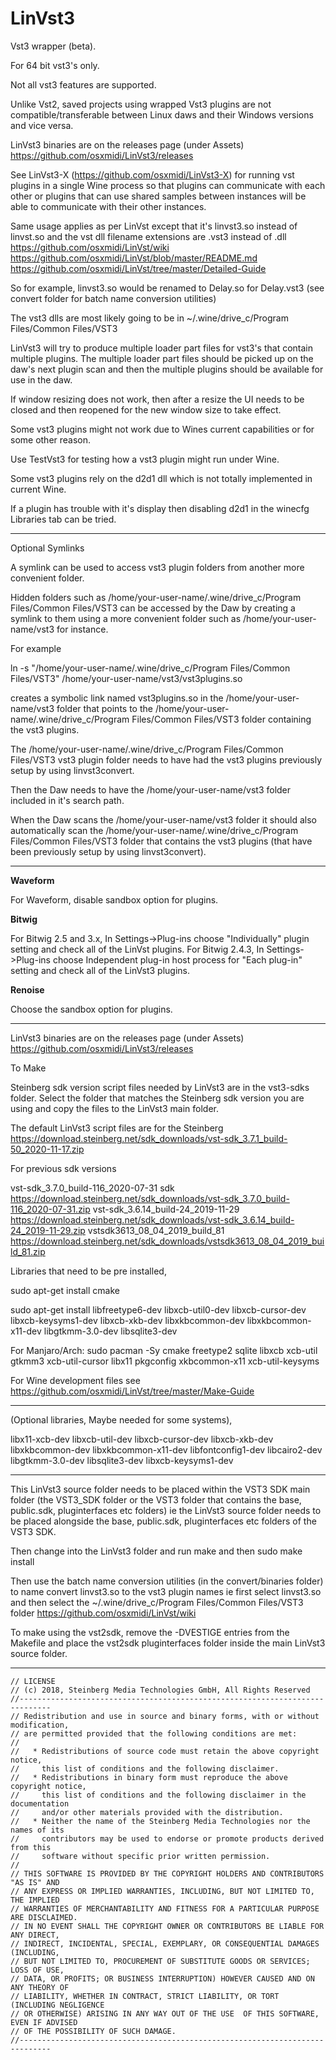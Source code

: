 # LinVst3

Vst3 wrapper (beta).

For 64 bit vst3's only.

Not all vst3 features are supported.

Unlike Vst2, saved projects using wrapped Vst3 plugins are not compatible/transferable between Linux daws and their Windows versions and vice versa.

LinVst3 binaries are on the releases page (under Assets) https://github.com/osxmidi/LinVst3/releases

See LinVst3-X (https://github.com/osxmidi/LinVst3-X) for running vst plugins in a single Wine process so that plugins can communicate with each other or plugins that can use shared samples between instances will be able to communicate with their other instances.

Same usage applies as per LinVst except that it's linvst3.so instead of linvst.so and the vst dll filename extensions are .vst3 instead of .dll https://github.com/osxmidi/LinVst/wiki https://github.com/osxmidi/LinVst/blob/master/README.md https://github.com/osxmidi/LinVst/tree/master/Detailed-Guide

So for example, linvst3.so would be renamed to Delay.so for Delay.vst3 (see convert folder for batch name conversion utilities)

The vst3 dlls are most likely going to be in ~/.wine/drive_c/Program Files/Common Files/VST3

LinVst3 will try to produce multiple loader part files for vst3's that contain multiple plugins. 
The multiple loader part files should be picked up on the daw's next plugin scan and then the multiple plugins should be available for use in the daw.

If window resizing does not work, then after a resize the UI needs to be closed and then reopened for the new window size to take effect.

Some vst3 plugins might not work due to Wines current capabilities or for some other reason.

Use TestVst3 for testing how a vst3 plugin might run under Wine.

Some vst3 plugins rely on the d2d1 dll which is not totally implemented in current Wine.

If a plugin has trouble with it's display then disabling d2d1 in the winecfg Libraries tab can be tried.

-----------

Optional Symlinks

A symlink can be used to access vst3 plugin folders from another more convenient folder.

Hidden folders such as /home/your-user-name/.wine/drive_c/Program Files/Common Files/VST3 can be accessed by the Daw by creating a symlink to them using a more convenient folder such as /home/your-user-name/vst3 for instance.

For example

ln -s "/home/your-user-name/.wine/drive_c/Program Files/Common Files/VST3" /home/your-user-name/vst3/vst3plugins.so

creates a symbolic link named vst3plugins.so in the /home/your-user-name/vst3 folder that points to the /home/your-user-name/.wine/drive_c/Program Files/Common Files/VST3 folder containing the vst3 plugins.

The /home/your-user-name/.wine/drive_c/Program Files/Common Files/VST3 vst3 plugin folder needs to have had the vst3 plugins previously setup by using linvst3convert.

Then the Daw needs to have the /home/your-user-name/vst3 folder included in it's search path.

When the Daw scans the /home/your-user-name/vst3 folder it should also automatically scan the /home/your-user-name/.wine/drive_c/Program Files/Common Files/VST3 folder that contains the vst3 plugins (that have been previously setup by using linvst3convert).

-------

**Waveform**

For Waveform, disable sandbox option for plugins.

**Bitwig**

For Bitwig 2.5 and 3.x, In Settings->Plug-ins choose "Individually" plugin setting and check all of the LinVst plugins.
For Bitwig 2.4.3, In Settings->Plug-ins choose Independent plug-in host process for "Each plug-in" setting and check all of the LinVst3 plugins.

**Renoise**

Choose the sandbox option for plugins.

-------

LinVst3 binaries are on the releases page (under Assets) https://github.com/osxmidi/LinVst3/releases

To Make

Steinberg sdk version script files needed by LinVst3 are in the vst3-sdks folder.
Select the folder that matches the Steinberg sdk version you are using and copy the files to the LinVst3 main folder.

The default LinVst3 script files are for the Steinberg https://download.steinberg.net/sdk_downloads/vst-sdk_3.7.1_build-50_2020-11-17.zip

For previous sdk versions

vst-sdk_3.7.0_build-116_2020-07-31 sdk https://download.steinberg.net/sdk_downloads/vst-sdk_3.7.0_build-116_2020-07-31.zip
vst-sdk_3.6.14_build-24_2019-11-29 https://download.steinberg.net/sdk_downloads/vst-sdk_3.6.14_build-24_2019-11-29.zip 
vstsdk3613_08_04_2019_build_81 https://download.steinberg.net/sdk_downloads/vstsdk3613_08_04_2019_build_81.zip

Libraries that need to be pre installed, 

sudo apt-get install cmake

sudo apt-get install libfreetype6-dev libxcb-util0-dev libxcb-cursor-dev libxcb-keysyms1-dev libxcb-xkb-dev libxkbcommon-dev libxkbcommon-x11-dev libgtkmm-3.0-dev libsqlite3-dev

For Manjaro/Arch: sudo pacman -Sy cmake freetype2 sqlite libxcb xcb-util gtkmm3 xcb-util-cursor libx11 pkgconfig xkbcommon-x11 xcb-util-keysyms

For Wine development files see https://github.com/osxmidi/LinVst/tree/master/Make-Guide

------

(Optional libraries, Maybe needed for some systems),

libx11-xcb-dev
libxcb-util-dev
libxcb-cursor-dev
libxcb-xkb-dev
libxkbcommon-dev
libxkbcommon-x11-dev
libfontconfig1-dev
libcairo2-dev
libgtkmm-3.0-dev
libsqlite3-dev
libxcb-keysyms1-dev

-------

This LinVst3 source folder needs to be placed within the VST3 SDK main folder (the VST3_SDK folder or the VST3 folder that contains the base, public.sdk, pluginterfaces etc folders) ie the LinVst3 source folder needs to be placed alongside the base, public.sdk, pluginterfaces etc folders of the VST3 SDK.

Then change into the LinVst3 folder and run make and then sudo make install

Then use the batch name conversion utilities (in the convert/binaries folder) to name convert linvst3.so to the vst3 plugin names ie first select linvst3.so and then select the ~/.wine/drive_c/Program Files/Common Files/VST3 folder https://github.com/osxmidi/LinVst/wiki

To make using the vst2sdk, remove the -DVESTIGE entries from the Makefile and place the vst2sdk pluginterfaces folder inside the main LinVst3 source folder.

----------

````//-----------------------------------------------------------------------------
// LICENSE
// (c) 2018, Steinberg Media Technologies GmbH, All Rights Reserved
//-----------------------------------------------------------------------------
// Redistribution and use in source and binary forms, with or without modification,
// are permitted provided that the following conditions are met:
// 
//   * Redistributions of source code must retain the above copyright notice, 
//     this list of conditions and the following disclaimer.
//   * Redistributions in binary form must reproduce the above copyright notice,
//     this list of conditions and the following disclaimer in the documentation 
//     and/or other materials provided with the distribution.
//   * Neither the name of the Steinberg Media Technologies nor the names of its
//     contributors may be used to endorse or promote products derived from this 
//     software without specific prior written permission.
// 
// THIS SOFTWARE IS PROVIDED BY THE COPYRIGHT HOLDERS AND CONTRIBUTORS "AS IS" AND
// ANY EXPRESS OR IMPLIED WARRANTIES, INCLUDING, BUT NOT LIMITED TO, THE IMPLIED 
// WARRANTIES OF MERCHANTABILITY AND FITNESS FOR A PARTICULAR PURPOSE ARE DISCLAIMED. 
// IN NO EVENT SHALL THE COPYRIGHT OWNER OR CONTRIBUTORS BE LIABLE FOR ANY DIRECT, 
// INDIRECT, INCIDENTAL, SPECIAL, EXEMPLARY, OR CONSEQUENTIAL DAMAGES (INCLUDING, 
// BUT NOT LIMITED TO, PROCUREMENT OF SUBSTITUTE GOODS OR SERVICES; LOSS OF USE, 
// DATA, OR PROFITS; OR BUSINESS INTERRUPTION) HOWEVER CAUSED AND ON ANY THEORY OF 
// LIABILITY, WHETHER IN CONTRACT, STRICT LIABILITY, OR TORT (INCLUDING NEGLIGENCE 
// OR OTHERWISE) ARISING IN ANY WAY OUT OF THE USE  OF THIS SOFTWARE, EVEN IF ADVISED
// OF THE POSSIBILITY OF SUCH DAMAGE.
//-----------------------------------------------------------------------------
